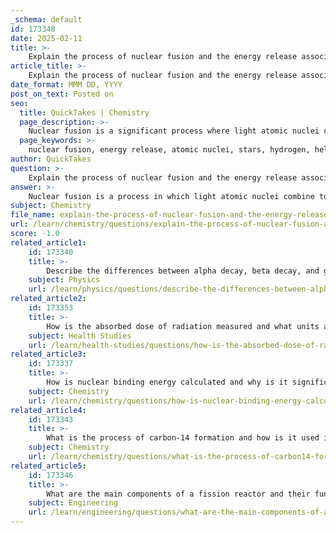 ```yaml
---
_schema: default
id: 173348
date: 2025-02-11
title: >-
    Explain the process of nuclear fusion and the energy release associated with it.
article_title: >-
    Explain the process of nuclear fusion and the energy release associated with it.
date_format: MMM DD, YYYY
post_on_text: Posted on
seo:
  title: QuickTakes | Chemistry
  page_description: >-
    Nuclear fusion is a significant process where light atomic nuclei combine, releasing substantial energy. It powers stars like the sun, mainly involving hydrogen nuclei fusing into helium. This process demonstrates mass-to-energy conversion as per Einstein's $E=mc^2$, with potential for nearly limitless energy source, though challenging to achieve on Earth.
  page_keywords: >-
    nuclear fusion, energy release, atomic nuclei, stars, hydrogen, helium, fusion process, mass-energy equivalence, practical energy production, hydrogen isotopes
author: QuickTakes
question: >-
    Explain the process of nuclear fusion and the energy release associated with it.
answer: >-
    Nuclear fusion is a process in which light atomic nuclei combine to form a heavier nucleus, resulting in the release of a significant amount of energy. This reaction is the fundamental process that powers stars, including our sun, where hydrogen nuclei (protons) fuse to create helium nuclei. The energy released during fusion is a result of the conversion of mass into energy, as described by Einstein's equation $E=mc^2$.\n\n### The Fusion Process\n\nIn stars, the fusion process typically involves several steps, often starting with the fusion of two hydrogen nuclei (protons) to form deuterium (a hydrogen isotope with one proton and one neutron). This can be represented as:\n\n$$\n^1H + ^1H \rightarrow ^2H + e^+ + \nu_e\n$$\n\nHere, $e^+$ is a positron, and $\nu_e$ is a neutrino. The deuterium nucleus can then fuse with another proton to form helium-3:\n\n$$\n^2H + ^1H \rightarrow ^3He + \gamma\n$$\n\nFinally, two helium-3 nuclei can combine to form helium-4 and release two protons:\n\n$$\n^3He + ^3He \rightarrow ^4He + 2^1H\n$$\n\n### Energy Release\n\nThe energy released during these fusion reactions is substantial. For instance, the fusion of four hydrogen nuclei into one helium nucleus releases about 26.7 MeV (million electron volts) of energy. This energy is produced because the mass of the resulting helium nucleus is slightly less than the total mass of the four hydrogen nuclei. The difference in mass is converted into energy according to the mass-energy equivalence principle.\n\n### Potential for Energy Production\n\nNuclear fusion has the potential to provide a nearly limitless source of energy, as it utilizes abundant fuel sources like hydrogen isotopes found in water. However, achieving controlled fusion for practical energy production remains a significant challenge. Current research focuses on creating conditions that can sustain the high temperatures and pressures necessary for fusion, similar to those found in the core of stars.\n\n### Conclusion\n\nIn summary, nuclear fusion is a powerful process that combines light nuclei to form heavier nuclei, releasing vast amounts of energy. While it holds great promise for future energy production, the technical challenges of achieving controlled fusion on Earth are still being addressed by scientists and researchers worldwide.
subject: Chemistry
file_name: explain-the-process-of-nuclear-fusion-and-the-energy-release-associated-with-it.md
url: /learn/chemistry/questions/explain-the-process-of-nuclear-fusion-and-the-energy-release-associated-with-it
score: -1.0
related_article1:
    id: 173340
    title: >-
        Describe the differences between alpha decay, beta decay, and gamma emission.
    subject: Physics
    url: /learn/physics/questions/describe-the-differences-between-alpha-decay-beta-decay-and-gamma-emission
related_article2:
    id: 173353
    title: >-
        How is the absorbed dose of radiation measured and what units are used?
    subject: Health Studies
    url: /learn/health-studies/questions/how-is-the-absorbed-dose-of-radiation-measured-and-what-units-are-used
related_article3:
    id: 173337
    title: >-
        How is nuclear binding energy calculated and why is it significant for nuclear stability?
    subject: Chemistry
    url: /learn/chemistry/questions/how-is-nuclear-binding-energy-calculated-and-why-is-it-significant-for-nuclear-stability
related_article4:
    id: 173343
    title: >-
        What is the process of carbon-14 formation and how is it used in archaeological dating?
    subject: Chemistry
    url: /learn/chemistry/questions/what-is-the-process-of-carbon14-formation-and-how-is-it-used-in-archaeological-dating
related_article5:
    id: 173346
    title: >-
        What are the main components of a fission reactor and their functions?
    subject: Engineering
    url: /learn/engineering/questions/what-are-the-main-components-of-a-fission-reactor-and-their-functions
---
```


&nbsp;